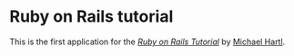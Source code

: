 # Ruby on Rails tutorial

This is the first application for the
[*Ruby on Rails Tutorial*](http://railstutorial.jp/)
by [Michael Hartl](http://www.michelhartl.com/).

